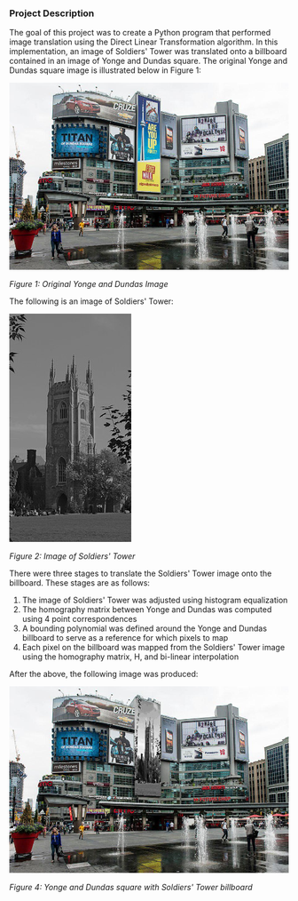 ### Project Description
The goal of this project was to create a Python program that performed image translation 
using the Direct Linear Transformation algorithm. In this implementation, an image of Soldiers' Tower 
was translated onto a billboard contained in an image of Yonge and Dundas square. The original Yonge and 
Dundas square image is illustrated below in Figure 1:

![](files/original_image.jpeg)

*Figure 1: Original Yonge and Dundas Image*

The following is an image of Soldiers' Tower:

![](billboard/uoft_soldiers_tower_dark.png)

*Figure 2: Image of Soldiers' Tower*

There were three stages to translate the Soldiers' Tower image onto the billboard. 
These stages are as follows:
1. The image of Soldiers' Tower was adjusted using histogram equalization
2. The homography matrix between Yonge and Dundas was computed using 4 point 
correspondences
3. A bounding polynomial was defined around the Yonge and Dundas billboard to serve
as a reference for which pixels to map
4. Each pixel on the billboard was mapped from the Soldiers' Tower image using the homography
matrix, H, and bi-linear interpolation

After the above, the following image was produced:

![](files/final_image.jpeg)

*Figure 4: Yonge and Dundas square with Soldiers' Tower billboard*

